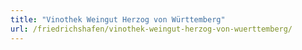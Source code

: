```yaml
---
title: "Vinothek Weingut Herzog von Württemberg"
url: /friedrichshafen/vinothek-weingut-herzog-von-wuerttemberg/
---
```

